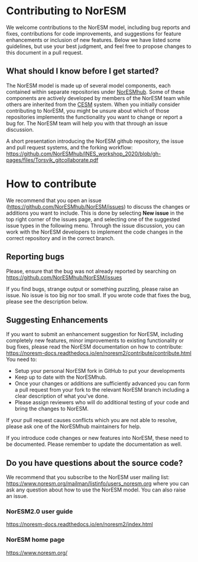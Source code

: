 # Contributing to NorESM
We welcome contributions to the NorESM model, including bug reports and fixes, contributions for code improvements, and suggestions for feature enhancements or inclusion of new features. Below we have listed some guidelines, but use your best judgment, and feel free to propose changes to this document in a pull request.

## What should I know before I get started?
The NorESM model is made up of several model components, each contained within separate repositories under [NorESMhub](https://github.com/NorESMhub). Some of these components are actively developed by members of the NorESM team while others are inherited from the [CESM](https://www.cesm.ucar.edu/) system. When you initially consider contributing to NorESM,  you might be unsure about which of those repositories implements the functionality you want to change or report a bug for.  The NorESM team will help you with that through an issue discussion.

A short presentation introducing the NorESM github repository, the issue and pull request systems, and the forking workflow:
https://github.com/NorESMhub/INES_workshop_2020/blob/gh-pages/files/Torsvik_gitcollaborate.pdf 

# How to contribute
We recommend that you open an issue (https://github.com/NorESMhub/NorESM/issues) to discuss the changes or additions you want to include. This is done by selecting **New issue** in the top right corner of the issues page, and selecting one of the suggested issue types in the following menu. Through the issue discussion, you can work with the NorESM developers to implement the code changes in the correct repository and in the correct branch. 

## Reporting bugs
Please, ensure that the bug was not already reported by searching on https://github.com/NorESMhub/NorESM/issues

If you find bugs, strange output or something puzzling, please raise an issue. No issue is too big nor too small. If you wrote code that fixes the bug, please see the description below.

## Suggesting Enhancements
If you want to submit an enhancement suggestion for NorESM, including completely new features, minor improvements to existing functionality or bug fixes, please read the NorESM documentation on how to contribute: https://noresm-docs.readthedocs.io/en/noresm2/contribute/contribute.html
You need to:
- Setup your personal NorESM fork in GitHub to put your developments
- Keep up to date with the NorESMhub. 
- Once your changes or additions are sufficiently advanced you can form a pull request from your fork to the relevant NorESM branch including a clear description of what you've done. 
- Please assign reviewers who will do additional testing of your code and bring the changes to NorESM. 

If your pull request causes conflicts which you are not able to resolve, please ask one of the NorESMhub maintainers for help.

If you introduce code changes or new features into NorESM, these need to be documented. Please remember to update the documentation as well.

## Do you have questions about the source code?
We recommend that you subscribe to the NorESM user mailing list: https://www.noresm.org/mailman/listinfo/users_noresm.org
where you can ask any question about how to use the NorESM model. You can also raise an issue.

### NorESM2.0 user guide
https://noresm-docs.readthedocs.io/en/noresm2/index.html

### NorESM home page
https://www.noresm.org/

